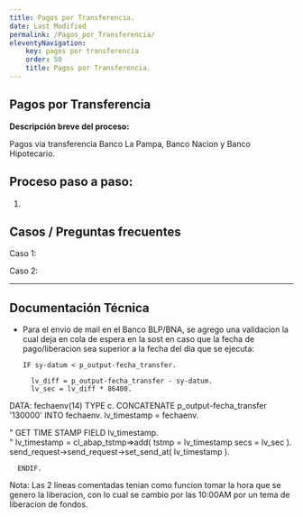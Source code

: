 ```yaml
---
title: Pagos por Transferencia.
date: Last Modified
permalink: /Pagos_por_Transferencia/
eleventyNavigation:
    key: pagos por transferencia
    order: 50
    title: Pagos por Transferencia.
---
```

## **Pagos por Transferencia**

**Descripción breve del proceso:**

Pagos via transferencia Banco La Pampa, Banco Nacion y Banco Hipotecario. 

## Proceso paso a paso:

1. 




## **Casos / Preguntas frecuentes**

Caso 1:

Caso 2:

---

## Documentación Técnica
* Para el envio de mail en el Banco BLP/BNA, se agrego una validacion la cual deja en cola de espera en la sost en caso que la fecha de pago/liberacion sea superior a la fecha del dia que se ejecuta:

      IF sy-datum < p_output-fecha_transfer.

        lv_diff = p_output-fecha_transfer - sy-datum.
        lv_sec = lv_diff * 86400.

DATA: fechaenv(14) TYPE c.
CONCATENATE p_output-fecha_transfer '130000' INTO fechaenv.
lv_timestamp = fechaenv.

"        GET TIME STAMP FIELD lv_timestamp.               
"        lv_timestamp = cl_abap_tstmp=>add( tstmp = lv_timestamp  secs = lv_sec ).   
        send_request->send_request->set_send_at( lv_timestamp ).

      ENDIF.
Nota: Las 2 lineas comentadas tenian como funcion tomar la hora que se genero la liberacion, con lo cual se cambio por las 10:00AM por un tema de liberacion de fondos.